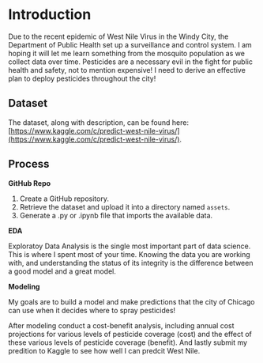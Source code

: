 # Introduction


Due to the recent epidemic of West Nile Virus in the Windy City, the Department of Public Health set up a surveillance and control system. I am hoping it will let me learn something from the mosquito population as we collect data over time. Pesticides are a necessary evil in the fight for public health and safety, not to mention expensive! I need to derive an effective plan to deploy pesticides throughout the city!

## Dataset

The dataset, along with description, can be found here: [https://www.kaggle.com/c/predict-west-nile-virus/](https://www.kaggle.com/c/predict-west-nile-virus/).

## Process

**GitHub Repo**

1. Create a GitHub repository.
2. Retrieve the dataset and upload it into a directory named `assets`.
3. Generate a .py or .ipynb file that imports the available data.


**EDA**

Exploratoy Data Analysis is the single most important part of data science. This is where I spent most of your time. Knowing the data you are working with, and understanding the status of its integrity is the difference between a good model and a great model.

**Modeling**

My goals are to build a model and make predictions that the city of Chicago can use when it decides where to spray pesticides! 

After modeling conduct a cost-benefit analysis, including annual cost projections for various levels of pesticide coverage (cost) and the effect of these various levels of pesticide coverage (benefit). And lastly submit my predition to Kaggle to see how well I can predcit West Nile.





